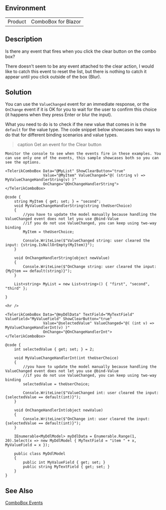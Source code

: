 
## Environment
<table>
<tbody>
<tr>
<td>Product</td>
<td>ComboBox for Blazor</td>
</tr>
</tbody>
</table>

## Description
Is there any event that fires when you click the clear button on the combo box?

There doesn't seem to be any event attached to the clear action, I would like to catch this event to reset the list, but there is nothing to catch it appear until you click outside of the box (Blur).

## Solution
You can use the `ValueChanged` event for an immediate response, or the `OnChange` event if it is OK for you to wait for the user to confirm this choice (it happens when they press Enter or blur the input).

What you need to do is to check if the new value that comes in is the `default` for the value type. The code snippet below showcases two ways to do that for different binding scenarios and value types.

>caption Get an event for the Clear button

````RAZOR
Monitor the console to see when the events fire in these examples. You can use only one of the events, this sample showcases both so you can see the options.

<TelerikComboBox Data="@MyList" ShowClearButton="true"
                 Value="@MyItem" ValueChanged="@( (string v) => MyValueChangeHandlerString(v) )"
                 OnChange="@OnChangeHandlerString">
</TelerikComboBox>

@code {
    string MyItem { get; set; } = "second";
    void MyValueChangeHandlerString(string theUserChoice)
    {
        //you have to update the model manually because handling the ValueChanged event does not let you use @bind-Value
        //if you do not use ValueChanged, you can keep using two-way binding
        MyItem = theUserChoice;

        Console.WriteLine($"ValueChanged string: user cleared the input: {string.IsNullOrEmpty(MyItem)}");
    }

    void OnChangeHandlerString(object newValue)
    {
        Console.WriteLine($"OnChange string: user cleared the input: {MyItem == default(string)}");
    }

    List<string> MyList = new List<string>() { "first", "second", "third" };

}

<hr />

<TelerikComboBox Data="@myDdlData" TextField="MyTextField" ValueField="MyValueField" ShowClearButton="true"
                 Value="@selectedValue" ValueChanged="@( (int v) => MyValueChangeHandlerInt(v) )"
                 OnChange="@OnChangeHandlerInt">
</TelerikComboBox>

@code {
    int selectedValue { get; set; } = 2;

    void MyValueChangeHandlerInt(int theUserChoice)
    {
        //you have to update the model manually because handling the ValueChanged event does not let you use @bind-Value
        //if you do not use ValueChanged, you can keep using two-way binding
        selectedValue = theUserChoice;

        Console.WriteLine($"ValueChanged int: user cleared the input: {selectedValue == default(int)}");
    }

    void OnChangeHandlerInt(object newValue)
    {
        Console.WriteLine($"OnChange int: user cleared the input: {selectedValue == default(int)}");
    }

    IEnumerable<MyDdlModel> myDdlData = Enumerable.Range(1, 20).Select(x => new MyDdlModel { MyTextField = "item " + x, MyValueField = x });

    public class MyDdlModel
    {
        public int MyValueField { get; set; }
        public string MyTextField { get; set; }
    }
}
````

## See Also
[ComboBox Events](slug:components/combobox/events)
